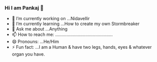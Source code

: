 ### Hi I am Pankaj 👋


- 🔭 I’m currently working on ...Nidavellir
- 🌱 I’m currently learning ...How to create my own Stormbreaker
- 💬 Ask me about ...Anything
- 📫 How to reach me: ..............................................
- 😄 Pronouns: ...He/Him
- ⚡ Fun fact: ...I am a Human & have two legs, hands, eyes & whatever organ you have.
